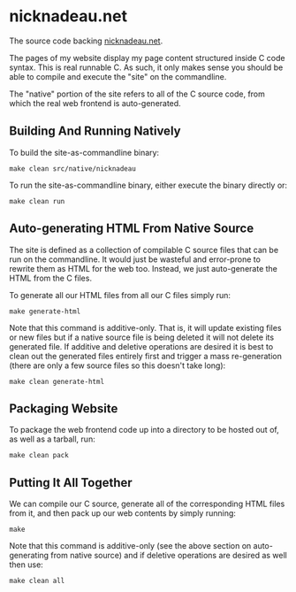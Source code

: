 # nicknadeau.net

The source code backing [nicknadeau.net](https://nicknadeau.net).

The pages of my website display my page content structured inside C code syntax. This is real runnable C. As such, it only makes sense you should be able to compile and execute the "site" on the commandline.

The "native" portion of the site refers to all of the C source code, from which the real web frontend is auto-generated.

## Building And Running Natively
To build the site-as-commandline binary:

```shell
make clean src/native/nicknadeau
```

To run the site-as-commandline binary, either execute the binary directly or:

```shell
make clean run
```

## Auto-generating HTML From Native Source
The site is defined as a collection of compilable C source files that can be run on the commandline. It would just be wasteful and error-prone to rewrite them as HTML for the web too. Instead, we just auto-generate the HTML from the C files.

To generate all our HTML files from all our C files simply run:
```shell
make generate-html
```

Note that this command is additive-only. That is, it will update existing files or new files but if a native source file is being deleted it will not delete its generated file. If additive and deletive operations are desired it is best to clean out the generated files entirely first and trigger a mass re-generation (there are only a few source files so this doesn't take long):
```
make clean generate-html
```

## Packaging Website
To package the web frontend code up into a directory to be hosted out of, as well as a tarball, run:

```shell
make clean pack
```

## Putting It All Together
We can compile our C source, generate all of the corresponding HTML files from it, and then pack up our web contents by simply running:
```shell
make
```

Note that this command is additive-only (see the above section on auto-generating from native source) and if deletive operations are desired as well then use:
```shell
make clean all
```
